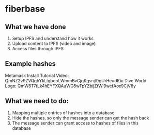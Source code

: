 # fiberbase

## What we have done
1. Setup IPFS and understand how it works
2. Upload content to IPFS (video and image)
3. Access files through IPFS

## Example hashes
Metamask Install Tutorial Video: QmNZ2v9ZVQghYkLtgbcpLWmmBvCjgKqsnjt9gUrHeudKiu
Dive World Logo: QmW6T7tLk4hEYFXQAuWG5wTpYZbijZtWi9wcfAox9CjV8y

## What we need to do:
1. Mapping multiple entries of hashes into a database
2. Hide the hashes, so only the message sender can get the hash back
3. The message sender can grant access to hashes of files in this database
